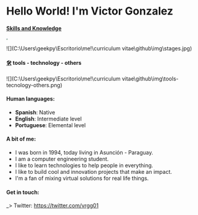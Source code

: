 # 			Hello World! I'm Victor Gonzalez 

#### 																	

#### 																	    <u>Skills and Knowledge</u> 

<img src="C:\Users\geekpy\Escritorio\me!\curriculum vitae\github\img\devops.png" style="zoom: 25%;" />



![](C:\Users\geekpy\Escritorio\me!\curriculum vitae\github\img\stages.jpg)

#### [🛠️](https://emojipedia.org/hammer-and-wrench/) tools - technology - others

![](C:\Users\geekpy\Escritorio\me!\curriculum vitae\github\img\tools-tecnology-others.png)

#### Human languages:

- **Spanish**: Native
- **English**: Intermediate level
- **Portuguese**:  Elemental level

#### A bit of me:

- I was born in 1994, today living in Asunción - Paraguay.
- I am a computer engineering student.
- I like to learn technologies to help people in everything.
- I like to build cool and innovation projects that make an impact. 
- I'm a fan of mixing virtual solutions for real life things.

####  Get in touch:

\_> Twitter: https://twitter.com/vrgg01
